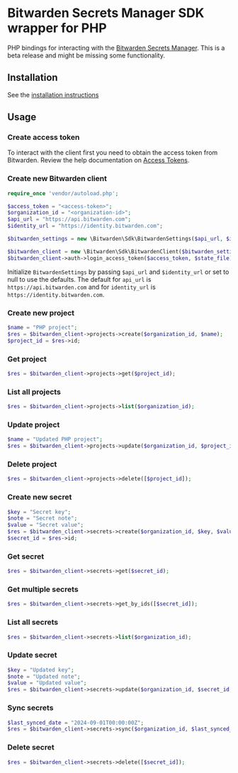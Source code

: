 # Bitwarden Secrets Manager SDK wrapper for PHP

PHP bindings for interacting with the [Bitwarden Secrets Manager]. This is a beta release and might be missing some functionality.

## Installation

See the [installation instructions](./INSTALL.md)

## Usage

### Create access token

To interact with the client first you need to obtain the access token from Bitwarden.
Review the help documentation on [Access Tokens].

### Create new Bitwarden client

```php
require_once 'vendor/autoload.php';

$access_token = "<access-token>";
$organization_id = "<organization-id>";
$api_url = "https://api.bitwarden.com";
$identity_url = "https://identity.bitwarden.com";

$bitwarden_settings = new \Bitwarden\Sdk\BitwardenSettings($api_url, $identity_url);

$bitwarden_client = new \Bitwarden\Sdk\BitwardenClient($bitwarden_settings);
$bitwarden_client->auth->login_access_token($access_token, $state_file);
```

Initialize `BitwardenSettings` by passing `$api_url` and `$identity_url` or set to null to use the defaults.
The default for `api_url` is `https://api.bitwarden.com` and for `identity_url` is `https://identity.bitwarden.com`.

### Create new project

```php
$name = "PHP project";
$res = $bitwarden_client->projects->create($organization_id, $name);
$project_id = $res->id;
```

### Get project

```php
$res = $bitwarden_client->projects->get($project_id);
```

### List all projects

```php
$res = $bitwarden_client->projects->list($organization_id);
```

### Update project

```php
$name = "Updated PHP project";
$res = $bitwarden_client->projects->update($organization_id, $project_id, $name);
```

### Delete project

```php
$res = $bitwarden_client->projects->delete([$project_id]);
```

### Create new secret

```php
$key = "Secret key";
$note = "Secret note";
$value = "Secret value";
$res = $bitwarden_client->secrets->create($organization_id, $key, $value, $note, [$project_id]);
$secret_id = $res->id;
```

### Get secret

```php
$res = $bitwarden_client->secrets->get($secret_id);
```

### Get multiple secrets

```php
$res = $bitwarden_client->secrets->get_by_ids([$secret_id]);
```

### List all secrets

```php
$res = $bitwarden_client->secrets->list($organization_id);
```

### Update secret

```php
$key = "Updated key";
$note = "Updated note";
$value = "Updated value";
$res = $bitwarden_client->secrets->update($organization_id, $secret_id, $key, $value, $note, [$project_id]);
```

### Sync secrets

```php
$last_synced_date = "2024-09-01T00:00:00Z";
$res = $bitwarden_client->secrets->sync($organization_id, $last_synced_date);
```

### Delete secret

```php
$res = $bitwarden_client->secrets->delete([$secret_id]);
```

[Access Tokens]: https://bitwarden.com/help/access-tokens/

[Bitwarden Secrets Manager]: https://bitwarden.com/products/secrets-manager/
